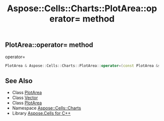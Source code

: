 ﻿---
title: Aspose::Cells::Charts::PlotArea::operator= method
linktitle: operator=
second_title: Aspose.Cells for C++ API Reference
description: 'Aspose::Cells::Charts::PlotArea::operator= method. operator= in C++.'
type: docs
weight: 300
url: /cpp/aspose.cells.charts/plotarea/operator_asm/
---
## PlotArea::operator= method


operator=

```cpp
PlotArea & Aspose::Cells::Charts::PlotArea::operator=(const PlotArea &src)
```

## See Also

* Class [PlotArea](../)
* Class [Vector](../../../aspose.cells/vector/)
* Class [PlotArea](../)
* Namespace [Aspose::Cells::Charts](../../)
* Library [Aspose.Cells for C++](../../../)
